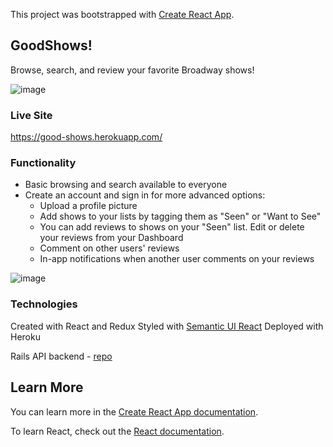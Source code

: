 This project was bootstrapped with [Create React App](https://github.com/facebook/create-react-app).

## GoodShows!

Browse, search, and review your favorite Broadway shows! 

![image](https://user-images.githubusercontent.com/54509406/76033822-d537d200-5f02-11ea-9734-58985272676d.png)


### Live Site

https://good-shows.herokuapp.com/

### Functionality

 - Basic browsing and search available to everyone
 - Create an account and sign in for more advanced options:
    - Upload a profile picture
    - Add shows to your lists by tagging them as "Seen" or "Want to See"
    - You can add reviews to shows on your "Seen" list. Edit or delete your reviews from your Dashboard
    - Comment on other users' reviews
    - In-app notifications when another user comments on your reviews
    
  
![image](https://user-images.githubusercontent.com/54509406/76033873-ed0f5600-5f02-11ea-9ccb-1afdfe8ba465.png)

### Technologies

Created with React and Redux
Styled with [Semantic UI React](https://react.semantic-ui.com/)
Deployed with Heroku

Rails API backend - [repo](https://github.com/slaloggia/goodshows-api)


## Learn More

You can learn more in the [Create React App documentation](https://facebook.github.io/create-react-app/docs/getting-started).

To learn React, check out the [React documentation](https://reactjs.org/).

